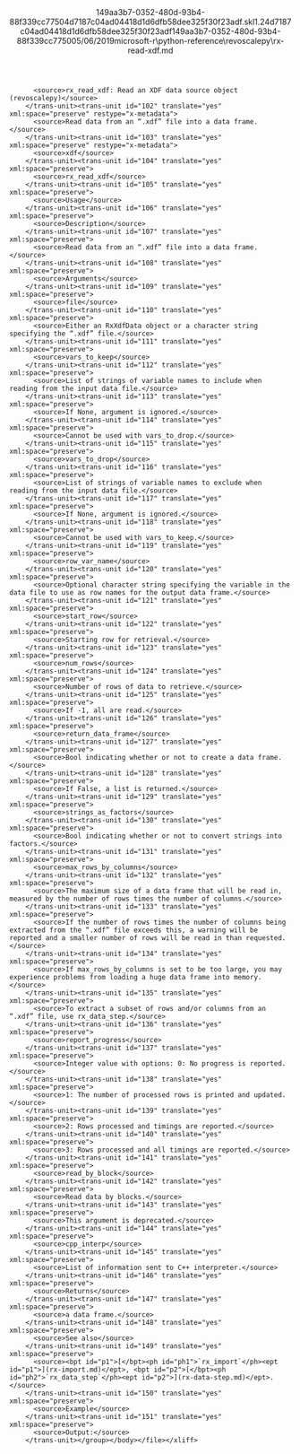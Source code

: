 <?xml version="1.0"?><xliff version="1.2" xmlns="urn:oasis:names:tc:xliff:document:1.2" xmlns:xsi="http://www.w3.org/2001/XMLSchema-instance" xsi:schemaLocation="urn:oasis:names:tc:xliff:document:1.2 xliff-core-1.2-transitional.xsd"><file datatype="xml" original="rx-read-xdf.md" source-language="en-US" target-language="en-US"><header><tool tool-id="mdxliff" tool-name="mdxliff" tool-version="1.0-1931010" tool-company="Microsoft" /><xliffext:skl_file_name xmlns:xliffext="urn:microsoft:content:schema:xliffextensions">149aa3b7-0352-480d-93b4-88f339cc77504d7187c04ad04418d1d6dfb58dee325f30f23adf.skl</xliffext:skl_file_name><xliffext:version xmlns:xliffext="urn:microsoft:content:schema:xliffextensions">1.2</xliffext:version><xliffext:ms.openlocfilehash xmlns:xliffext="urn:microsoft:content:schema:xliffextensions">4d7187c04ad04418d1d6dfb58dee325f30f23adf</xliffext:ms.openlocfilehash><xliffext:ms.sourcegitcommit xmlns:xliffext="urn:microsoft:content:schema:xliffextensions">149aa3b7-0352-480d-93b4-88f339cc7750</xliffext:ms.sourcegitcommit><xliffext:ms.lasthandoff xmlns:xliffext="urn:microsoft:content:schema:xliffextensions">05/06/2019</xliffext:ms.lasthandoff><xliffext:ms.openlocfilepath xmlns:xliffext="urn:microsoft:content:schema:xliffextensions">microsoft-r\python-reference\revoscalepy\rx-read-xdf.md</xliffext:ms.openlocfilepath></header><body><group id="content" extype="content"><trans-unit id="101" translate="yes" xml:space="preserve" restype="x-metadata">
          <source>rx_read_xdf: Read an XDF data source object (revoscalepy)</source>
        </trans-unit><trans-unit id="102" translate="yes" xml:space="preserve" restype="x-metadata">
          <source>Read data from an “.xdf” file into a data frame.</source>
        </trans-unit><trans-unit id="103" translate="yes" xml:space="preserve" restype="x-metadata">
          <source>xdf</source>
        </trans-unit><trans-unit id="104" translate="yes" xml:space="preserve">
          <source>rx_read_xdf</source>
        </trans-unit><trans-unit id="105" translate="yes" xml:space="preserve">
          <source>Usage</source>
        </trans-unit><trans-unit id="106" translate="yes" xml:space="preserve">
          <source>Description</source>
        </trans-unit><trans-unit id="107" translate="yes" xml:space="preserve">
          <source>Read data from an “.xdf” file into a data frame.</source>
        </trans-unit><trans-unit id="108" translate="yes" xml:space="preserve">
          <source>Arguments</source>
        </trans-unit><trans-unit id="109" translate="yes" xml:space="preserve">
          <source>file</source>
        </trans-unit><trans-unit id="110" translate="yes" xml:space="preserve">
          <source>Either an RxXdfData object or a character string specifying the “.xdf” file.</source>
        </trans-unit><trans-unit id="111" translate="yes" xml:space="preserve">
          <source>vars_to_keep</source>
        </trans-unit><trans-unit id="112" translate="yes" xml:space="preserve">
          <source>List of strings of variable names to include when reading from the input data file.</source>
        </trans-unit><trans-unit id="113" translate="yes" xml:space="preserve">
          <source>If None, argument is ignored.</source>
        </trans-unit><trans-unit id="114" translate="yes" xml:space="preserve">
          <source>Cannot be used with vars_to_drop.</source>
        </trans-unit><trans-unit id="115" translate="yes" xml:space="preserve">
          <source>vars_to_drop</source>
        </trans-unit><trans-unit id="116" translate="yes" xml:space="preserve">
          <source>List of strings of variable names to exclude when reading from the input data file.</source>
        </trans-unit><trans-unit id="117" translate="yes" xml:space="preserve">
          <source>If None, argument is ignored.</source>
        </trans-unit><trans-unit id="118" translate="yes" xml:space="preserve">
          <source>Cannot be used with vars_to_keep.</source>
        </trans-unit><trans-unit id="119" translate="yes" xml:space="preserve">
          <source>row_var_name</source>
        </trans-unit><trans-unit id="120" translate="yes" xml:space="preserve">
          <source>Optional character string specifying the variable in the data file to use as row names for the output data frame.</source>
        </trans-unit><trans-unit id="121" translate="yes" xml:space="preserve">
          <source>start_row</source>
        </trans-unit><trans-unit id="122" translate="yes" xml:space="preserve">
          <source>Starting row for retrieval.</source>
        </trans-unit><trans-unit id="123" translate="yes" xml:space="preserve">
          <source>num_rows</source>
        </trans-unit><trans-unit id="124" translate="yes" xml:space="preserve">
          <source>Number of rows of data to retrieve.</source>
        </trans-unit><trans-unit id="125" translate="yes" xml:space="preserve">
          <source>If -1, all are read.</source>
        </trans-unit><trans-unit id="126" translate="yes" xml:space="preserve">
          <source>return_data_frame</source>
        </trans-unit><trans-unit id="127" translate="yes" xml:space="preserve">
          <source>Bool indicating whether or not to create a data frame.</source>
        </trans-unit><trans-unit id="128" translate="yes" xml:space="preserve">
          <source>If False, a list is returned.</source>
        </trans-unit><trans-unit id="129" translate="yes" xml:space="preserve">
          <source>strings_as_factors</source>
        </trans-unit><trans-unit id="130" translate="yes" xml:space="preserve">
          <source>Bool indicating whether or not to convert strings into factors.</source>
        </trans-unit><trans-unit id="131" translate="yes" xml:space="preserve">
          <source>max_rows_by_columns</source>
        </trans-unit><trans-unit id="132" translate="yes" xml:space="preserve">
          <source>The maximum size of a data frame that will be read in, measured by the number of rows times the number of columns.</source>
        </trans-unit><trans-unit id="133" translate="yes" xml:space="preserve">
          <source>If the number of rows times the number of columns being extracted from the “.xdf” file exceeds this, a warning will be reported and a smaller number of rows will be read in than requested.</source>
        </trans-unit><trans-unit id="134" translate="yes" xml:space="preserve">
          <source>If max_rows_by_columns is set to be too large, you may experience problems from loading a huge data frame into memory.</source>
        </trans-unit><trans-unit id="135" translate="yes" xml:space="preserve">
          <source>To extract a subset of rows and/or columns from an “.xdf” file, use rx_data_step.</source>
        </trans-unit><trans-unit id="136" translate="yes" xml:space="preserve">
          <source>report_progress</source>
        </trans-unit><trans-unit id="137" translate="yes" xml:space="preserve">
          <source>Integer value with options: 0: No progress is reported.</source>
        </trans-unit><trans-unit id="138" translate="yes" xml:space="preserve">
          <source>1: The number of processed rows is printed and updated.</source>
        </trans-unit><trans-unit id="139" translate="yes" xml:space="preserve">
          <source>2: Rows processed and timings are reported.</source>
        </trans-unit><trans-unit id="140" translate="yes" xml:space="preserve">
          <source>3: Rows processed and all timings are reported.</source>
        </trans-unit><trans-unit id="141" translate="yes" xml:space="preserve">
          <source>read_by_block</source>
        </trans-unit><trans-unit id="142" translate="yes" xml:space="preserve">
          <source>Read data by blocks.</source>
        </trans-unit><trans-unit id="143" translate="yes" xml:space="preserve">
          <source>This argument is deprecated.</source>
        </trans-unit><trans-unit id="144" translate="yes" xml:space="preserve">
          <source>cpp_interp</source>
        </trans-unit><trans-unit id="145" translate="yes" xml:space="preserve">
          <source>List of information sent to C++ interpreter.</source>
        </trans-unit><trans-unit id="146" translate="yes" xml:space="preserve">
          <source>Returns</source>
        </trans-unit><trans-unit id="147" translate="yes" xml:space="preserve">
          <source>a data frame.</source>
        </trans-unit><trans-unit id="148" translate="yes" xml:space="preserve">
          <source>See also</source>
        </trans-unit><trans-unit id="149" translate="yes" xml:space="preserve">
          <source><bpt id="p1">[</bpt><ph id="ph1">`rx_import`</ph><ept id="p1">](rx-import.md)</ept>, <bpt id="p2">[</bpt><ph id="ph2">`rx_data_step`</ph><ept id="p2">](rx-data-step.md)</ept>.</source>
        </trans-unit><trans-unit id="150" translate="yes" xml:space="preserve">
          <source>Example</source>
        </trans-unit><trans-unit id="151" translate="yes" xml:space="preserve">
          <source>Output:</source>
        </trans-unit></group></body></file></xliff>